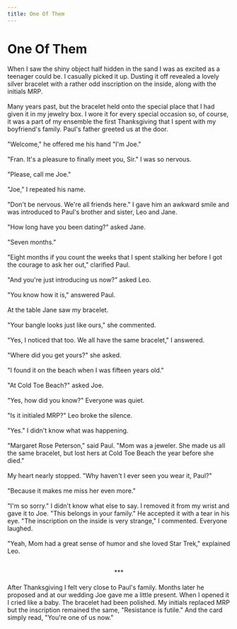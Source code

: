 ```yaml
---
title: One Of Them
---
```

# One Of Them
When I saw the shiny object half hidden in the sand I was as excited as a teenager could be.  I casually picked it up.  Dusting it off revealed a lovely silver bracelet with a rather odd inscription on the inside, along with the initials MRP.<br/>
<br/>
            Many years past, but the bracelet held onto the special place that I had given it in my jewelry box.  I wore it for every special occasion so, of course, it was a part of my ensemble the first Thanksgiving that I spent with my boyfriend's family.  Paul's father greeted us at the door.<br/>
            <br/>
                        "Welcome," he offered me his hand "I'm Joe."<br/>
                        <br/>
                                    "Fran.  It's a pleasure to finally meet you, Sir."  I was so nervous.<br/>
                                    <br/>
                                                "Please, call me Joe."<br/>
                                                <br/>
                                                            "Joe," I repeated his name.<br/>
                                                            <br/>
                                                                        "Don't be nervous.  We're all friends here."  I gave him an awkward smile and was introduced to Paul's brother and sister, Leo and Jane.<br/>
                                                                        <br/>
                                                                                    "How long have you been dating?" asked Jane.<br/>
                                                                                    <br/>
                                                                                                "Seven months."<br/>
                                                                                                <br/>
                                                                                                            "Eight months if you count the weeks that I spent stalking her before I got the courage to ask her out," clarified Paul.<br/>
                                                                                                            <br/>
                                                                                                                        "And you're just introducing us now?" asked Leo.<br/>
                                                                                                                        <br/>
                                                                                                                                    "You know how it is," answered Paul.<br/>
                                                                                                                                    <br/>
                                                                                                                                    At the table Jane saw my bracelet.<br/>
                                                                                                                                    <br/>
                                                                                                                                                "Your bangle looks just like ours," she commented.<br/>
                                                                                                                                                <br/>
                                                                                                                                                            "Yes, I noticed that too.  We all have the same bracelet," I answered.<br/>
                                                                                                                                                            <br/>
                                                                                                                                                                        "Where did you get yours?" she asked.<br/>
                                                                                                                                                                        <br/>
                                                                                                                                                                                    "I found it on the beach when I was fifteen years old."<br/>
                                                                                                                                                                                    <br/>
                                                                                                                                                                                                "At Cold Toe Beach?" asked Joe.<br/>
                                                                                                                                                                                                <br/>
                                                                                                                                                                                                            "Yes, how did you know?"  Everyone was quiet.<br/>
                                                                                                                                                                                                            <br/>
                                                                                                                                                                                                                        "Is it initialed MRP?" Leo broke the silence.<br/>
                                                                                                                                                                                                                        <br/>
                                                                                                                                                                                                                                    "Yes."  I didn't know what was happening.<br/>
                                                                                                                                                                                                                                    <br/>
                                                                                                                                                                                                                                                "Margaret Rose Peterson," said Paul.  "Mom was a jeweler. She made us all the same bracelet, but lost hers at Cold Toe Beach the year before she died."<br/>
                                                                                                                                                                                                                                                <br/>
                                                                                                                                                                                                                                                My heart nearly stopped. "Why haven't I ever seen you wear it, Paul?"<br/>
                                                                                                                                                                                                                                                <br/>
                                                                                                                                                                                                                                                "Because it makes me miss her even more."<br/>
                                                                                                                                                                                                                                                <br/>
                                                                                                                                                                                                                                                "I'm so sorry."  I didn't know what else to say.  I removed it from my wrist and gave it to Joe. "This belongs in your family."  He accepted it with a tear in his eye.  "The inscription on the inside is very strange," I commented.  Everyone laughed.<br/>
                                                                                                                                                                                                                                                <br/>
                                                                                                                                                                                                                                                "Yeah, Mom had a great sense of humor and she loved Star Trek," explained Leo.<br/>
                                                                                                                                                                                                                                                <br/>
                                                                                                                                                                                                                                                <center>***</center>
                                                                                                                                                                                                                                                <br/>
                                                                                                                                                                                                                                                After Thanksgiving I felt very close to Paul's family.  Months later he proposed and at our wedding Joe gave me a little present.  When I opened it I cried like a baby. The bracelet had been polished.  My initials replaced MRP but the inscription remained the same, "Resistance is futile." And the card simply read, "You're one of us now."
